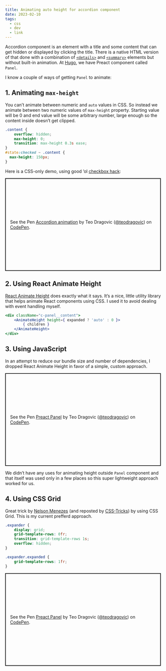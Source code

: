 ```yaml
---
title: Animating auto height for accordion component
date: 2023-02-10
tags:
  - css
  - dev
  - link
---
```


Accordion component is an element with a title and some content that can get hidden or displayed by clicking the title. There is a native HTML version of that done with a combination of [`<details>`](https://developer.mozilla.org/en-US/docs/Web/HTML/Element/details) and [`<summary>`](https://developer.mozilla.org/en-US/docs/Web/HTML/Element/summary) elements but without built-in animation. At [Hugo](https://www.withhugo.com/), we have Preact component called `Panel`.

I know a couple of ways of getting `Panel` to animate:

## 1. Animating `max-height`

You can’t animate between numeric and `auto` values in CSS. So instead we animate between two numeric values of `max-height` property. Starting value will be 0 and end value will be some arbitrary number, large enough so the content inside doesn’t get clipped.

```css
.content {
    overflow: hidden;
    max-height: 0;
    transition: max-height 0.3s ease;
}
#state:checked ~ .content {
  max-height: 150px;
}
```

Here is a CSS-only demo, using good ’ol [checkbox hack](https://css-tricks.com/the-checkbox-hack/):

<p class="codepen" data-height="300" data-default-tab="html,result" data-slug-hash="mdjNbaK" data-preview="true" data-user="teodragovic" style="height: 300px; box-sizing: border-box; display: flex; align-items: center; justify-content: center; border: 2px solid; margin: 1em 0; padding: 1em;">
  <span>See the Pen <a href="https://codepen.io/teodragovic/pen/mdjNbaK">
  Accordion animation</a> by Teo Dragovic (<a href="https://codepen.io/teodragovic">@teodragovic</a>)
  on <a href="https://codepen.io">CodePen</a>.</span>
</p>
<script async src="https://cpwebassets.codepen.io/assets/embed/ei.js"></script>

## 2. Using React Animate Height

[React Animate Height](https://muffinman.io/react-animate-height/) does exactly what it says. It’s a nice, little utility library that helps animate React components using CSS. I used it to avoid dealing with event handling myself.

```jsx
<div className="c-panel__content">
    <AnimateHeight height={ expanded ? 'auto' : 0 }>
        { children }
    </AnimateHeight>
</div>
```

## 3. Using JavaScript

In an attempt to reduce our bundle size and number of dependencies, I dropped React Animate Height in favor of a simple, custom approach.

<p class="codepen" data-height="300" data-default-tab="html,result" data-slug-hash="PoBMoVw" data-preview="true" data-user="teodragovic" style="height: 300px; box-sizing: border-box; display: flex; align-items: center; justify-content: center; border: 2px solid; margin: 1em 0; padding: 1em;">
  <span>See the Pen <a href="https://codepen.io/teodragovic/pen/PoBMoVw">
  Preact Panel</a> by Teo Dragovic (<a href="https://codepen.io/teodragovic">@teodragovic</a>)
  on <a href="https://codepen.io">CodePen</a>.</span>
</p>
<script async src="https://cpwebassets.codepen.io/assets/embed/ei.js"></script>

We didn’t have any uses for animating height outside `Panel` component and that itself was used only in a few places so this super lightweight approach worked for us.

## 4. Using CSS Grid

Great trick by [Nelson Menezes](https://nemzes.net/posts/animating-height-auto/) (and reposted by [CSS-Tricks](https://css-tricks.com/css-grid-can-do-auto-height-transitions/)) by using CSS Grid. This is my current prefferd approach.

```css
.expander {
    display: grid;
    grid-template-rows: 0fr;
    transition: grid-template-rows 1s;
    overflow: hidden;
}

.expander.expanded {
    grid-template-rows: 1fr;
}
```

<p class="codepen" data-height="300" data-default-tab="html,result" data-slug-hash="XWBvWwE" data-preview="true" data-user="teodragovic" style="height: 300px; box-sizing: border-box; display: flex; align-items: center; justify-content: center; border: 2px solid; margin: 1em 0; padding: 1em;">
  <span>See the Pen <a href="https://codepen.io/teodragovic/pen/XWBvWwE">
  Preact Panel</a> by Teo Dragovic (<a href="https://codepen.io/teodragovic">@teodragovic</a>)
  on <a href="https://codepen.io">CodePen</a>.</span>
</p>
<script async src="https://cpwebassets.codepen.io/assets/embed/ei.js"></script>
